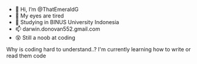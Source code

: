 - 👋 Hi, I’m @ThatEmeraldG
- 👀 My eyes are tired
- 🌱 Studying in BINUS University Indonesia
- 📫 darwin.donovan552.gmail.com
- 😵‍ Still a noob at coding

Why is coding hard to understand..?
I'm currently learning how to write or read them code
